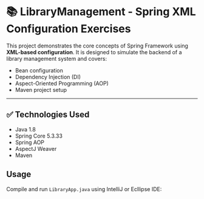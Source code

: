 # 📚 LibraryManagement - Spring XML Configuration Exercises

This project demonstrates the core concepts of Spring Framework using **XML-based configuration**. It is designed to simulate the backend of a library management system and covers:

- Bean configuration
- Dependency Injection (DI)
- Aspect-Oriented Programming (AOP)
- Maven project setup

---

## ✅ Technologies Used

- Java 1.8
- Spring Core 5.3.33
- Spring AOP
- AspectJ Weaver
- Maven

## Usage
Compile and run `LibraryApp.java` using IntelliJ or Ecllipse IDE: